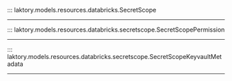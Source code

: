 ::: laktory.models.resources.databricks.SecretScope

---

::: laktory.models.resources.databricks.secretscope.SecretScopePermission

---

::: laktory.models.resources.databricks.secretscope.SecretScopeKeyvaultMetadata

---